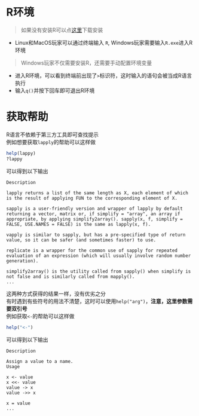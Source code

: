 # R环境

> 如果没有安装R可以点[这里](https://mirrors.tuna.tsinghua.edu.cn/CRAN/)下载安装

* Linux和MacOS玩家可以通过终端输入 `R`, Windows玩家需要输入`R.exe`进入R环境
>Windows玩家不仅需要安装R，还需要手动配置环境变量
* 进入R环境，可以看到终端前出现了`>`标识符，这时输入的语句会被当成R语言执行
* 输入`q()`并按下回车即可退出R环境

# 获取帮助
R语言不依赖于第三方工具即可查找提示 \
例如想要获取`lapply`的帮助可以这样做
```R
help(lappy)
?lappy
```
可以得到以下输出
```
Description

lapply returns a list of the same length as X, each element of which is the result of applying FUN to the corresponding element of X.

sapply is a user-friendly version and wrapper of lapply by default returning a vector, matrix or, if simplify = "array", an array if appropriate, by applying simplify2array(). sapply(x, f, simplify = FALSE, USE.NAMES = FALSE) is the same as lapply(x, f).

vapply is similar to sapply, but has a pre-specified type of return value, so it can be safer (and sometimes faster) to use.

replicate is a wrapper for the common use of sapply for repeated evaluation of an expression (which will usually involve random number generation).

simplify2array() is the utility called from sapply() when simplify is not false and is similarly called from mapply(). 
...
```
这两种方式获得的结果一样，没有优劣之分 \
有时遇到有些符号的用法不清楚，这时可以使用`help("arg")`，**注意，这里参数需要双引号** \
例如获取`<-`的帮助可以这样做
```R
help("<-")
```
可以得到以下输出
```
Description

Assign a value to a name.
Usage

x <- value
x <<- value
value -> x
value ->> x

x = value
...
```

